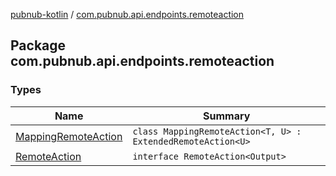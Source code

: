 [pubnub-kotlin](../index.md) / [com.pubnub.api.endpoints.remoteaction](./index.md)

## Package com.pubnub.api.endpoints.remoteaction

### Types

| Name | Summary |
|---|---|
| [MappingRemoteAction](-mapping-remote-action/index.md) | `class MappingRemoteAction<T, U> : ExtendedRemoteAction<U>` |
| [RemoteAction](-remote-action/index.md) | `interface RemoteAction<Output>` |
